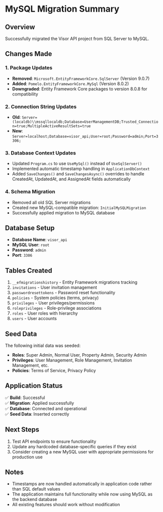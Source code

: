# MySQL Migration Summary

## Overview
Successfully migrated the Visor API project from SQL Server to MySQL.

## Changes Made

### 1. Package Updates
- **Removed**: `Microsoft.EntityFrameworkCore.SqlServer` (Version 9.0.7)
- **Added**: `Pomelo.EntityFrameworkCore.MySql` (Version 8.0.2)
- **Downgraded**: Entity Framework Core packages to version 8.0.8 for compatibility

### 2. Connection String Updates
- **Old**: `Server=(localdb)\\mssqllocaldb;Database=UserManagementDB;Trusted_Connection=true;MultipleActiveResultSets=true`
- **New**: `Server=localhost;Database=visor_api;User=root;Password=admin;Port=3306;`

### 3. Database Context Updates
- Updated `Program.cs` to use `UseMySql()` instead of `UseSqlServer()`
- Implemented automatic timestamp handling in `ApplicationDbContext`
- Added `SaveChanges()` and `SaveChangesAsync()` overrides to handle CreatedAt, UpdatedAt, and AssignedAt fields automatically

### 4. Schema Migration
- Removed all old SQL Server migrations
- Created new MySQL-compatible migration: `InitialMySQLMigration`
- Successfully applied migration to MySQL database

## Database Setup
- **Database Name**: `visor_api`
- **MySQL User**: `root`
- **Password**: `admin`
- **Port**: `3306`

## Tables Created
1. `__efmigrationshistory` - Entity Framework migrations tracking
2. `invitations` - User invitation management
3. `passwordresettokens` - Password reset functionality
4. `policies` - System policies (terms, privacy)
5. `privileges` - User privileges/permissions
6. `roleprivileges` - Role-privilege associations
7. `roles` - User roles with hierarchy
8. `users` - User accounts

## Seed Data
The following initial data was seeded:
- **Roles**: Super Admin, Normal User, Property Admin, Security Admin
- **Privileges**: User Management, Role Management, Invitation Management, etc.
- **Policies**: Terms of Service, Privacy Policy

## Application Status
✅ **Build**: Successful  
✅ **Migration**: Applied successfully  
✅ **Database**: Connected and operational  
✅ **Seed Data**: Inserted correctly  

## Next Steps
1. Test API endpoints to ensure functionality
2. Update any hardcoded database-specific queries if they exist
3. Consider creating a new MySQL user with appropriate permissions for production use

## Notes
- Timestamps are now handled automatically in application code rather than SQL default values
- The application maintains full functionality while now using MySQL as the backend database
- All existing features should work without modification
